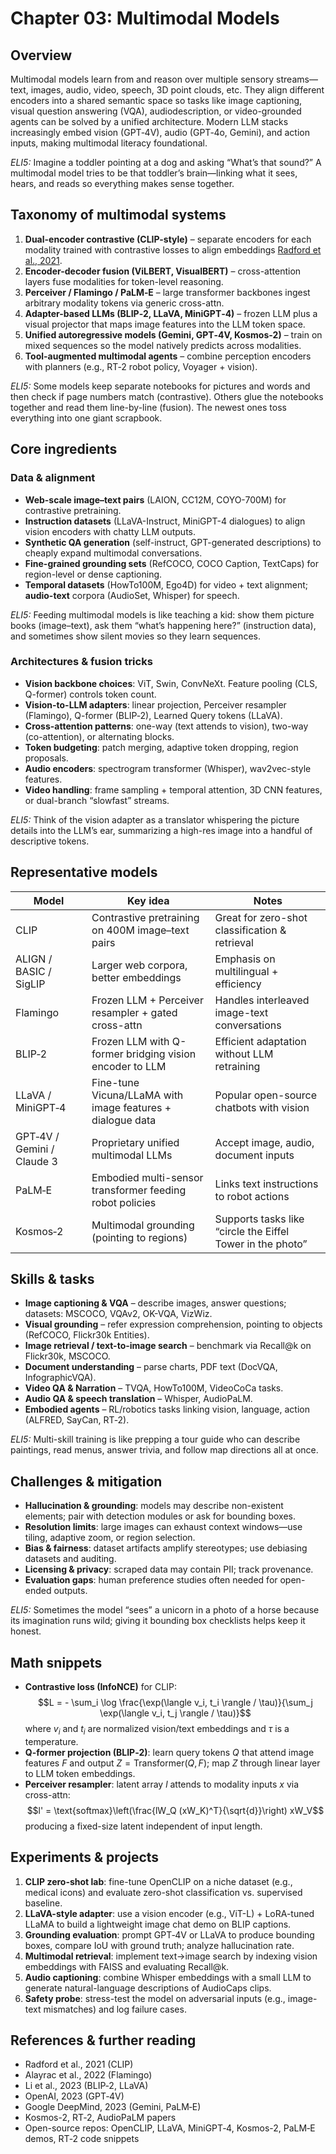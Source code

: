 # Chapter 03: Multimodal Models

## Overview
Multimodal models learn from and reason over multiple sensory streams—text, images, audio, video, speech, 3D point clouds, etc. They align different encoders into a shared semantic space so tasks like image captioning, visual question answering (VQA), audiodescription, or video-grounded agents can be solved by a unified architecture. Modern LLM stacks increasingly embed vision (GPT‑4V), audio (GPT‑4o, Gemini), and action inputs, making multimodal literacy foundational.

*ELI5:* Imagine a toddler pointing at a dog and asking “What’s that sound?” A multimodal model tries to be that toddler’s brain—linking what it sees, hears, and reads so everything makes sense together.

## Taxonomy of multimodal systems
1. **Dual-encoder contrastive (CLIP-style)** – separate encoders for each modality trained with contrastive losses to align embeddings [Radford et al., 2021](https://arxiv.org/abs/2103.00020).
2. **Encoder-decoder fusion (ViLBERT, VisualBERT)** – cross-attention layers fuse modalities for token-level reasoning.
3. **Perceiver / Flamingo / PaLM‑E** – large transformer backbones ingest arbitrary modality tokens via generic cross-attn.
4. **Adapter-based LLMs (BLIP‑2, LLaVA, MiniGPT‑4)** – frozen LLM plus a visual projector that maps image features into the LLM token space.
5. **Unified autoregressive models (Gemini, GPT‑4V, Kosmos‑2)** – train on mixed sequences so the model natively predicts across modalities.
6. **Tool-augmented multimodal agents** – combine perception encoders with planners (e.g., RT‑2 robot policy, Voyager + vision).

*ELI5:* Some models keep separate notebooks for pictures and words and then check if page numbers match (contrastive). Others glue the notebooks together and read them line-by-line (fusion). The newest ones toss everything into one giant scrapbook.

## Core ingredients
### Data & alignment
- **Web-scale image–text pairs** (LAION, CC12M, COYO-700M) for contrastive pretraining.
- **Instruction datasets** (LLaVA-Instruct, MiniGPT-4 dialogues) to align vision encoders with chatty LLM outputs.
- **Synthetic QA generation** (self-instruct, GPT-generated descriptions) to cheaply expand multimodal conversations.
- **Fine-grained grounding sets** (RefCOCO, COCO Caption, TextCaps) for region-level or dense captioning.
- **Temporal datasets** (HowTo100M, Ego4D) for video + text alignment; **audio-text** corpora (AudioSet, Whisper) for speech.

*ELI5:* Feeding multimodal models is like teaching a kid: show them picture books (image–text), ask them “what’s happening here?” (instruction data), and sometimes show silent movies so they learn sequences.

### Architectures & fusion tricks
- **Vision backbone choices**: ViT, Swin, ConvNeXt. Feature pooling (CLS, Q-former) controls token count.
- **Vision-to-LLM adapters**: linear projection, Perceiver resampler (Flamingo), Q-former (BLIP‑2), Learned Query tokens (LLaVA).
- **Cross-attention patterns**: one-way (text attends to vision), two-way (co-attention), or alternating blocks.
- **Token budgeting**: patch merging, adaptive token dropping, region proposals.
- **Audio encoders**: spectrogram transformer (Whisper), wav2vec-style features.
- **Video handling**: frame sampling + temporal attention, 3D CNN features, or dual-branch “slowfast” streams.

*ELI5:* Think of the vision adapter as a translator whispering the picture details into the LLM’s ear, summarizing a high-res image into a handful of descriptive tokens.

## Representative models
| Model | Key idea | Notes |
|-------|----------|-------|
| CLIP | Contrastive pretraining on 400M image–text pairs | Great for zero-shot classification & retrieval |
| ALIGN / BASIC / SigLIP | Larger web corpora, better embeddings | Emphasis on multilingual + efficiency |
| Flamingo | Frozen LLM + Perceiver resampler + gated cross-attn | Handles interleaved image-text conversations |
| BLIP‑2 | Frozen LLM with Q-former bridging vision encoder to LLM | Efficient adaptation without LLM retraining |
| LLaVA / MiniGPT‑4 | Fine-tune Vicuna/LLaMA with image features + dialogue data | Popular open-source chatbots with vision |
| GPT‑4V / Gemini / Claude 3 | Proprietary unified multimodal LLMs | Accept image, audio, document inputs |
| PaLM‑E | Embodied multi-sensor transformer feeding robot policies | Links text instructions to robot actions |
| Kosmos‑2 | Multimodal grounding (pointing to regions) | Supports tasks like “circle the Eiffel Tower in the photo” |

## Skills & tasks
- **Image captioning & VQA** – describe images, answer questions; datasets: MSCOCO, VQAv2, OK-VQA, VizWiz.
- **Visual grounding** – refer expression comprehension, pointing to objects (RefCOCO, Flickr30k Entities).
- **Image retrieval / text-to-image search** – benchmark via Recall@k on Flickr30k, MSCOCO.
- **Document understanding** – parse charts, PDF text (DocVQA, InfographicVQA).
- **Video QA & Narration** – TVQA, HowTo100M, VideoCoCa tasks.
- **Audio QA & speech translation** – Whisper, AudioPaLM.
- **Embodied agents** – RL/robotics tasks linking vision, language, action (ALFRED, SayCan, RT‑2).

*ELI5:* Multi-skill training is like prepping a tour guide who can describe paintings, read menus, answer trivia, and follow map directions all at once.

## Challenges & mitigation
- **Hallucination & grounding**: models may describe non-existent elements; pair with detection modules or ask for bounding boxes.
- **Resolution limits**: large images can exhaust context windows—use tiling, adaptive zoom, or region selection.
- **Bias & fairness**: dataset artifacts amplify stereotypes; use debiasing datasets and auditing.
- **Licensing & privacy**: scraped data may contain PII; track provenance.
- **Evaluation gaps**: human preference studies often needed for open-ended outputs.

*ELI5:* Sometimes the model “sees” a unicorn in a photo of a horse because its imagination runs wild; giving it bounding box checklists helps keep it honest.

## Math snippets
- **Contrastive loss (InfoNCE)** for CLIP:  
  $$L = - \sum_i \log \frac{\exp(\langle v_i, t_i \rangle / \tau)}{\sum_j \exp(\langle v_i, t_j \rangle / \tau)}$$
  where $v_i$ and $t_i$ are normalized vision/text embeddings and $\tau$ is a temperature.
- **Q-former projection (BLIP‑2)**: learn query tokens $Q$ that attend image features $F$ and output $Z=\text{Transformer}(Q, F)$; map $Z$ through linear layer to LLM token embeddings.
- **Perceiver resampler**: latent array $l$ attends to modality inputs $x$ via cross-attn:  
  $$l' = \text{softmax}\left(\frac{lW_Q (xW_K)^T}{\sqrt{d}}\right) xW_V$$
  producing a fixed-size latent independent of input length.

## Experiments & projects
1. **CLIP zero-shot lab**: fine-tune OpenCLIP on a niche dataset (e.g., medical icons) and evaluate zero-shot classification vs. supervised baseline.
2. **LLaVA-style adapter**: use a vision encoder (e.g., ViT-L) + LoRA-tuned LLaMA to build a lightweight image chat demo on BLIP captions.
3. **Grounding evaluation**: prompt GPT‑4V or LLaVA to produce bounding boxes, compare IoU with ground truth; analyze hallucination rate.
4. **Multimodal retrieval**: implement text→image search by indexing vision embeddings with FAISS and evaluating Recall@k.
5. **Audio captioning**: combine Whisper embeddings with a small LLM to generate natural-language descriptions of AudioCaps clips.
6. **Safety probe**: stress-test the model on adversarial inputs (e.g., image-text mismatches) and log failure cases.

## References & further reading
- Radford et al., 2021 (CLIP)
- Alayrac et al., 2022 (Flamingo)
- Li et al., 2023 (BLIP‑2, LLaVA)
- OpenAI, 2023 (GPT‑4V)
- Google DeepMind, 2023 (Gemini, PaLM‑E)
- Kosmos-2, RT‑2, AudioPaLM papers
- Open-source repos: OpenCLIP, LLaVA, MiniGPT‑4, Kosmos-2, PaLM‑E demos, RT‑2 code snippets
